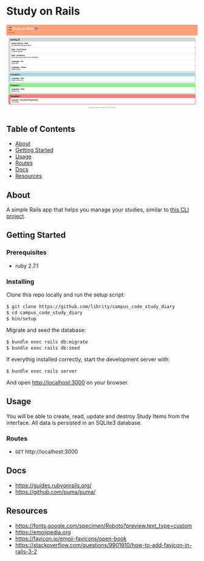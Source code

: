 # Study on Rails

<div align="center">
  <img src=".github/home.png" />
</div>

## Table of Contents

- [About](#about)
- [Getting Started](#getting_started)
- [Usage](#usage)
- [Routes](#routes)
- [Docs](#docs)
- [Resources](#resources)

## About <a name = "about"></a>

A simple Rails app that helps you manage your studies, similar to
[this CLI project](https://github.com/librity/campus_code_study_diary_cli).

## Getting Started <a name = "getting_started"></a>

### Prerequisites

- ruby 2.7.1

### Installing

Clone this repo locally and run the setup script:

```
$ git clone https://github.com/librity/campus_code_study_diary
$ cd campus_code_study_diary
$ bin/setup
```

Migrate and seed the database:

```
$ bundle exec rails db:migrate
$ bundle exec rails db:seed
```

If everythig installed correctly, start the development server with:

```
$ bundle exec rails server
```

And open [http://localhost:3000](http://localhost:3000) on your browser.

## Usage <a name = "usage"></a>

You will be able to create, read, update and destroy Study Items from the
interface. All data is persisted in an SQLite3 database.

### Routes <a name = "routes"></a>

- `GET` http://localhost:3000

## Docs <a name = "docs"></a>

- https://guides.rubyonrails.org/
- https://github.com/puma/puma/

## Resources <a name = "resources"></a>

- https://fonts.google.com/specimen/Roboto?preview.text_type=custom
- https://emojipedia.org
- https://favicon.io/emoji-favicons/open-book
- https://stackoverflow.com/questions/9901910/how-to-add-favicon-in-rails-3-2
